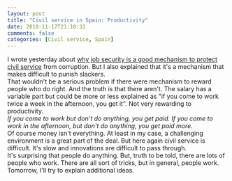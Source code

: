 ```yaml
---
layout: post
title: "Civil service in Spain: Productivity"
date: 2010-11-17T21:10:31
comments: false
categories: [Civil service, Spain]
---
```


I wrote yesterday about <a href="http://gonfva.blogspot.com/2010/11/civil-service-in-spain-job-security.html">why job security is a good mechanism to protect civil service</a> from corruption. But I also explained that it's a mechanism that makes difficult to punish slackers. <br />That wouldn't be a serious problem if there were mechanism to reward people who do right. And the truth is that there aren't. The salary has a variable part but could be more or less explained as "if you come to work twice a week in the afternoon, you get it". Not very rewarding to productivity. <br /><span style="font-style:italic;">If you come to work but don't do anything, you get paid. If you come to work in the afternoon, but don't do anything, you get paid more.</span><br />Of course money isn't everything. At least in my case, a challenging environment is a great part of the deal. But here again civil service is difficult. It's slow and innovations are difficult to pass through.<br />It's surprising that people do anything. But, truth to be told, there are lots of people who work. There are all sort of tricks, but in general, people work.<br />Tomorrow, I'll try to explain additional ideas.
